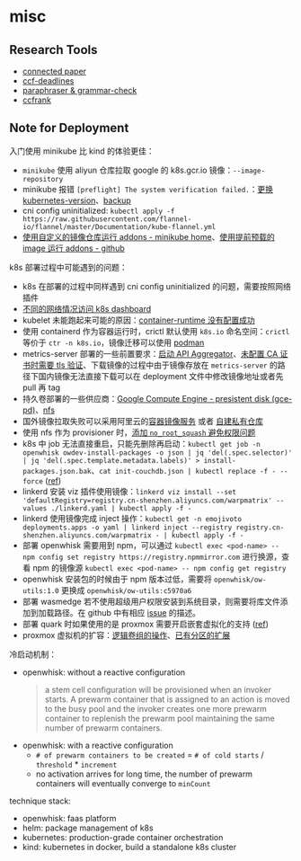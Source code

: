 # misc

## Research Tools

- [connected paper](https://www.connectedpapers.com/)
- [ccf-deadlines](https://ccfddl.github.io/)
- [paraphraser & grammar-check](https://quillbot.com/)
- [ccfrank](https://github.com/WenyanLiu/CCFrank4dblp)

## Note for Deployment

入门使用 minikube 比 kind 的体验更佳：

- `minikube` 使用 aliyun 仓库拉取 google 的 k8s.gcr.io 镜像：`--image-repository`
- minikube 报错 `[preflight] The system verification failed.`：[更换 kubernetes-version](https://github.com/kubernetes/minikube/issues/15026)、[backup](https://github.com/kubernetes/minikube/issues/14477)
- cni config uninitialized: `kubectl apply -f https://raw.githubusercontent.com/flannel-io/flannel/master/Documentation/kube-flannel.yml`
- [使用自定义的镜像仓库运行 addons - minikube home](https://minikube.sigs.k8s.io/docs/handbook/addons/custom-images/)、[使用提前预载的 image 运行 addons - github](https://github.com/kubernetes/minikube/issues/10877)

k8s 部署过程中可能遇到的问题：

- k8s 在部署的过程中同样遇到 cni config uninitialized 的问题，需要按照网络插件
- [不同的网络情况访问 k8s dashboard](https://segmentfault.com/a/1190000023130407)
- kubelet 未能跑起来可能的原因：[container-runtime 没有配置成功](https://kubernetes.io/zh-cn/docs/setup/production-environment/container-runtimes)
- 使用 containerd 作为容器运行时，crictl 默认使用 `k8s.io` 命名空间：`crictl` 等价于 `ctr -n k8s.io`，镜像迁移可以使用 [podman](https://stackoverflow.com/questions/74595501/how-to-move-a-containerd-image-to-different-namespace)
- metrics-server 部署的一些前置要求：[启动 API Aggregator](https://www.cnblogs.com/lfl17718347843/p/14283796.html)、[未配置 CA 证书时需要 tls 验证](https://www.yeluohuakai.com/posts/2022/05/8635d5dd)、下载镜像的过程中由于镜像存放在 `metrics-server` 的路径下国内镜像无法直接下载可以在 deployment 文件中修改镜像地址或者先 pull 再 tag
- 持久卷部署的一些供应商：[Google Compute Engine - presistent disk (gce-pd)](https://cloud.google.com/compute/docs/disks/add-persistent-disk)、[nfs](https://github.com/kubernetes-sigs/nfs-subdir-external-provisioner)
- 国外镜像拉取失败可以采用阿里云的[容器镜像服务](https://cr.console.aliyun.com/cn-shenzhen/instances) 或者 [自建私有仓库](https://docs.docker.com/registry/deploying/)
- 使用 nfs 作为 provisioner 时，[添加 `no_root_squash` 避免权限问题](https://blog.csdn.net/m0_46090675/article/details/122276216)
- k8s 中 job 无法直接重启，只能先删除再启动：`kubectl get job -n openwhisk owdev-install-packages -o json | jq 'del(.spec.selector)' | jq 'del(.spec.template.metadata.labels)' > install-packages.json.bak`、`cat init-couchdb.json | kubectl replace -f - --force` ([ref](https://serverfault.com/questions/809632/is-it-possible-to-rerun-kubernetes-job))
- linkerd 安装 viz 插件使用镜像：`linkerd viz install --set 'defaultRegistry=registry.cn-shenzhen.aliyuncs.com/warpmatrix' --values ./linkerd.yaml | kubectl apply -f -`
- linkerd 使用镜像完成 inject 操作：`kubectl get -n emojivoto deployments.apps -o yaml | linkerd inject --registry registry.cn-shenzhen.aliyuncs.com/warpmatrix - | kubectl apply -f -`
- 部署 openwhisk 需要用到 npm，可以通过 `kubectl exec <pod-name> -- npm config set registry https://registry.npmmirror.com` 进行换源，查看 npm 的镜像源 `kubectl exec <pod-name> -- npm config get registry`
- openwhisk 安装包的时候由于 npm 版本过低，需要将 `openwhisk/ow-utils:1.0` 更换成 `openwhisk/ow-utils:c5970a6`
- 部署 wasmedge 若不使用超级用户权限安装到系统目录，则需要将库文件添加到加载路径。在 github 中有相应 [issue](https://github.com/containers/crun/issues/1046) 的描述。
- 部署 quark 时如果使用的是 proxmox 需要开启嵌套虚拟化的支持 ([ref](https://zhuanlan.zhihu.com/p/593472919))
- proxmox 虚拟机的扩容：[逻辑卷组的操作](https://einverne.github.io/post/2020/11/extend-proxmox-system-partition-and-pve-file-system.html)、[已有分区的扩展](https://cloud.tencent.com/developer/beta/article/1671893)

冷启动机制：

- openwhisk: without a reactive configuration
  > a stem cell configuration will be provisioned when an invoker starts. A prewarm container that is assigned to an action is moved to the busy pool and the invoker creates one more prewarm container to replenish the prewarm pool maintaining the same number of prewarm containers.
- openwhisk: with a reactive configuration
  - `# of prewarm containers to be created` = `# of cold starts` / `threshold` * `increment`
  - no activation arrives for long time, the number of prewarm containers will eventually converge to `minCount`

technique stack:

- openwhisk: faas platform
- helm: package management of k8s
- kubernetes: production-grade container orchestration
- kind: kubernetes in docker, build a standalone k8s cluster
